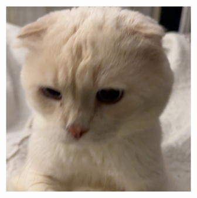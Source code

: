 <p align = "center"> <img src="https://github.com/istqx/istqx/blob/master/IMG_1431.jpg" alt="istqx" /></p>
